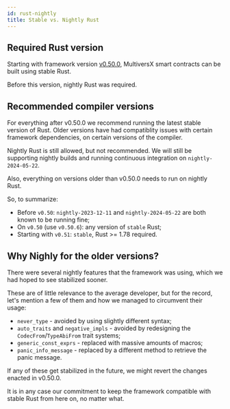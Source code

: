 ```yaml
---
id: rust-nightly
title: Stable vs. Nightly Rust
---
```


[comment]: # (mx-abstract)

## Required Rust version

Starting with framework version [v0.50.0](https://crates.io/crates/multiversx-sc/0.50.0), MultiversX smart contracts can be built using stable Rust.

Before this version, nightly Rust was required.

[comment]: # (mx-context-auto)

## Recommended compiler versions

For everything after v0.50.0 we recommend running the latest stable version of Rust. Older versions have had compatiblity issues with certain framework dependencies, on certain versions of the compiler.

Nightly Rust is still allowed, but not recommended. We will still be supporting nightly builds and running continuous integration on `nightly-2024-05-22`.

Also, everything on versions older than v0.50.0 needs to run on nightly Rust.

So, to summarize:
- Before `v0.50`: `nightly-2023-12-11` and `nightly-2024-05-22` are both known to be running fine;
- On `v0.50` (use `v0.50.6`): any version of `stable` Rust;
- Starting with `v0.51`: `stable`, Rust >= 1.78 required.

[comment]: # (mx-context-auto)

## Why Nighly for the older versions?

There were several nightly features that the framework was using, which we had hoped to see stabilized sooner.

These are of little relevance to the average developer, but for the record, let's mention a few of them and how we managed to circumvent their usage:
- `never_type` - avoided by using slightly different syntax;
- `auto_traits` and `negative_impls` - avoided by redesigning the `CodecFrom`/`TypeAbiFrom` trait systems;
- `generic_const_exprs` - replaced with massive amounts of macros;
- `panic_info_message` - replaced by a different method to retrieve the panic message.

If any of these get stabilized in the future, we might revert the changes enacted in v0.50.0.

It is in any case our commitment to keep the framework compatible with stable Rust from here on, no matter what.
